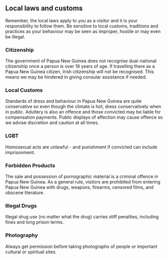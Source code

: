 ## Local laws and customs

Remember, the local laws apply to you as a visitor and it is your responsibility to follow them. Be sensitive to local customs, traditions and practices as your behaviour may be seen as improper, hostile or may even be illegal.

### **Citizenship**

The government of Papua New Guinea does not recognise dual-national citizenship once a person is over 18 years of age. If travelling there as a Papua New Guinea citizen, Irish citizenship will not be recognised. This means we may be hindered in giving consular assistance if needed.

### **Local Customs**

Standards of dress and behaviour in Papua New Guinea are quite conservative so even though the climate is hot, dress conservatively when in public. Adultery is also an offence and those convicted may be liable for compensation payments. Public displays of affection may cause offence so we advise discretion and caution at all times.

### **LGBT**

Homosexual acts are unlawful - and punishment if convicted can include imprisonment.

### **Forbidden Products**

The sale and possession of pornographic material is a criminal offence in Papua New Guinea. As a general rule, visitors are prohibited from entering Papua New Guinea with drugs, weapons, firearms, censored films, and obscene literature.

### **Illegal Drugs**

Illegal drug use (no matter what the drug) carries stiff penalties, including fines and long prison terms.

### **Photography**

Always get permission before taking photographs of people or important cultural or spiritual sites.